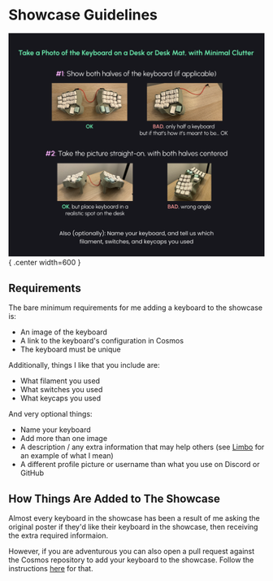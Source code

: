 # Showcase Guidelines

![Guide Showing acceptable images for showcase](../assets/cosmosshowcase.png){ .center width=600 }

## Requirements

The bare minimum requirements for me adding a keyboard to the showcase is:

- An image of the keyboard
- A link to the keyboard's configuration in Cosmos
- The keyboard must be unique

Additionally, things I like that you include are:

- What filament you used
- What switches you used
- What keycaps you used

And very optional things:

- Name your keyboard
- Add more than one image
- A description / any extra information that may help others (see [Limbo](http://localhost:5173/showcase/d85e682f/) for an example of what I mean)
- A different profile picture or username than what you use on Discord or GitHub

## How Things Are Added to The Showcase

Almost every keyboard in the showcase has been a result of me asking the original poster if they'd like their keyboard in the showcase, then receiving the extra required informaion.

However, if you are adventurous you can also open a pull request against the Cosmos repository to add your keyboard to the showcase. Follow the instructions [here](https://github.com/rianadon/Cosmos-Keyboards/issues/43#issuecomment-2594455810) for that.
